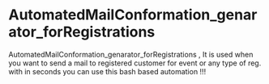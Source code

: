 # AutomatedMailConformation_genarator_forRegistrations
AutomatedMailConformation_genarator_forRegistrations , It is used when you want to send a mail to registered customer for event or any type of reg. with in seconds you can use this bash based automation !!!
